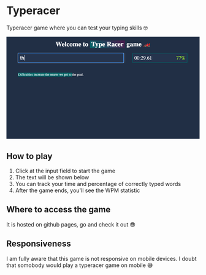 # Typeracer

Typeracer game where you can test your typing skills 🤓

![Typeracer-gameplay-screenshot](public/typeracer-gameplay.png)

## How to play

1. Click at the input field to start the game
2. The text will be shown below
3. You can track your time and percentage of correctly typed words
4. After the game ends, you'll see the WPM statistic

## Where to access the game

It is hosted on github pages, go and check it out 😎

## Responsiveness
I am fully aware that this game is not responsive on mobile devices. I doubt that somobody would play a typeracer game on mobile 😅
